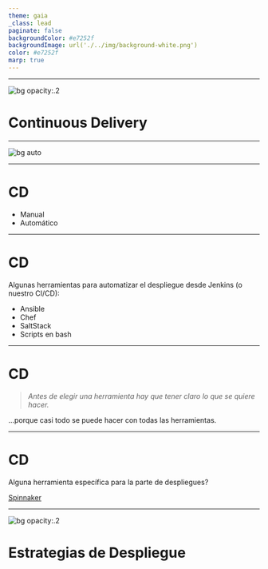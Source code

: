 ```yaml
---
theme: gaia
_class: lead
paginate: false
backgroundColor: #e7252f
backgroundImage: url('./../img/background-white.png')
color: #e7252f
marp: true
---
```

<!-- _backgroundImage: url('./../img/background-red.png') -->
<!-- _color: white -->
---
![bg opacity:.2](https://miro.medium.com/max/1313/1*ifzvyLF6P-LhCmRE3zs8jQ@2x.gif)
# Continuous Delivery

---
![bg auto](https://miro.medium.com/max/1958/1*WYJ6NyAGPeOgtY85607wkg.png)

---
# CD

- Manual
- Automático

---
# CD

Algunas herramientas para automatizar el despliegue desde Jenkins (o nuestro CI/CD):
- Ansible
- Chef
- SaltStack
- Scripts en bash

---
# CD

> _Antes de elegir una herramienta hay que tener claro lo que se quiere hacer._

...porque casi todo se puede hacer con todas las herramientas.

---
# CD

Alguna herramienta específica para la parte de despliegues?

[Spinnaker](https://spinnaker.io/docs/concepts/)

---
![bg opacity:.2](https://thumbs.gfycat.com/RichFrayedInexpectatumpleco-size_restricted.gif)
# Estrategias de Despliegue
